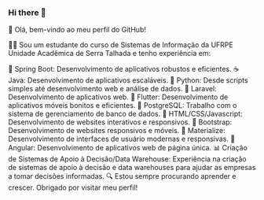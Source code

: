 ### Hi there 👋

👋 Olá, bem-vindo ao meu perfil do GitHub!

👨‍💻 Sou um estudante do curso de Sistemas de Informação da UFRPE Unidade Acadêmica de Serra Talhada e tenho experiência em:

🌱 Spring Boot: Desenvolvimento de aplicativos robustos e eficientes.
☕ Java: Desenvolvimento de aplicativos escaláveis.
🐍 Python: Desde scripts simples até desenvolvimento web e análise de dados.
🎩 Laravel: Desenvolvimento de aplicativos web.
🦋 Flutter: Desenvolvimento de aplicativos móveis bonitos e eficientes.
🐘 PostgreSQL: Trabalho com o sistema de gerenciamento de banco de dados.
📝 HTML/CSS/Javascript: Desenvolvimento de websites interativos e responsivos.
🥾 Bootstrap: Desenvolvimento de websites responsivos e móveis.
🎨 Materialize: Desenvolvimento de interfaces de usuário modernas e responsivas.
🔺 Angular: Desenvolvimento de aplicativos web de página única.
📊 Criação de Sistemas de Apoio à Decisão/Data Warehouse: Experiência na criação de sistemas de apoio à decisão e data warehouses para ajudar as empresas a tomar decisões informadas.
🔍 Estou sempre procurando aprender e crescer. Obrigado por visitar meu perfil!
